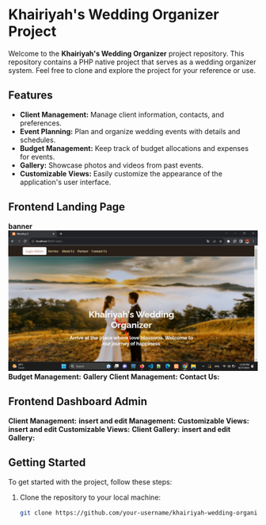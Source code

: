 # Khairiyah's Wedding Organizer Project

Welcome to the **Khairiyah's Wedding Organizer** project repository. This repository contains a PHP native project that serves as a wedding organizer system. Feel free to clone and explore the project for your reference or use.

## Features

- **Client Management:** Manage client information, contacts, and preferences.
- **Event Planning:** Plan and organize wedding events with details and schedules.
- **Budget Management:** Keep track of budget allocations and expenses for events.
- **Gallery:** Showcase photos and videos from past events.
- **Customizable Views:** Easily customize the appearance of the application's user interface.

## Frontend Landing Page

**banner**
![Alt Text](./README-Assets/banner.jpeg)
**Budget Management:**
**Gallery**
**Client Management:**
**Contact Us:**

## Frontend Dashboard Admin

**Client Management:**
**insert and edit Management:**
**Customizable Views:**
**insert and edit Customizable Views:**
**Client Gallery:**
**insert and edit Gallery:**

## Getting Started

To get started with the project, follow these steps:

1. Clone the repository to your local machine:

   ```bash
   git clone https://github.com/your-username/khairiyah-wedding-organizer.git
   ```

